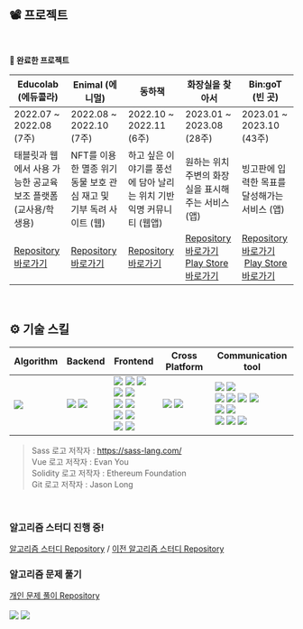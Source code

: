 ## 📽️ 프로젝트

<br>

**🏁 완료한 프로젝트**

| Educolab (에듀콜라)                                          | Enimal (에니멀)                                              | 동하책                                                       | 화장실을 찾아서                                              | Bin:goT (빈 곳)                                              |
| ------------------------------------------------------------ | ------------------------------------------------------------ | ------------------------------------------------------------ | ------------------------------------------------------------ | ------------------------------------------------------------ |
| 2022.07 ~ 2022.08 (7주)                                      | 2022.08 ~ 2022.10 (7주)                                      | 2022.10 ~ 2022.11 (6주)                                      | 2023.01 ~ 2023.08 (28주)                                     | 2023.01 ~ 2023.10 (43주)                                     |
| 태블릿과 웹에서 사용 가능한 공교육 보조 플랫폼 (교사용/학생용) | NFT를 이용한 멸종 위기 동물 보호 관심 재고 및 기부 독려 사이트 (웹) | 하고 싶은 이야기를 풍선에 담아 날리는 위치 기반 익명 커뮤니티 (웹앱) | 원하는 위치 주변의 화장실을 표시해주는 서비스 (앱)           | 빙고판에 입력한 목표를 달성해가는 서비스 (앱)                    |
| [Repository 바로가기](https://github.com/hitriee/EduColab)   | [Repository 바로가기](https://github.com/hitriee/Enimal)     | [Repository 바로가기](https://github.com/hitriee/fairytail)  | [Repository 바로가기](https://github.com/4ilet/Find_Toilet)  <br> [Play Store 바로가기](https://play.google.com/store/apps/details?id=com.find_toilet.map.android&hl=en-KR) | [Repository 바로가기](https://github.com/chaewool/Bin-goT) <br/> [Play Store 바로가기](https://play.google.com/store/apps/details?id=xyz.bingot.android&pcampaignid=web_share) |

<br>

## ⚙️ 기술 스킬

| Algorithm | Backend | Frontend | Cross Platform | Communication tool |
| --------- | ------- | -------- | -----------| ------------------ |
| <img src="https://img.shields.io/badge/Python-3776AB?style=for-the-badge&logo=Python&logoColor=white"/>  | <img src="https://img.shields.io/badge/DJango-092E20?style=for-the-badge&logo=DJango&logoColor=white"/> <img src="https://img.shields.io/badge/Node.js-339933?style=for-the-badge&logo=Node.js&logoColor=white"/>  | <img src="https://img.shields.io/badge/HTML5-E34F26?style=for-the-badge&logo=HTML5&logoColor=white"/> <img src="https://img.shields.io/badge/CSS3-1572B6?style=for-the-badge&logo=CSS3&logoColor=white"/> <img src="https://img.shields.io/badge/SCSS-CC6699?style=for-the-badge&logo=Sass&logoColor=white"/> <br> <img src="https://img.shields.io/badge/Javascript-F7DF1E?style=for-the-badge&logo=Javascript&logoColor=white"/> <img src="https://img.shields.io/badge/Vue.js-4FC08D?style=for-the-badge&logo=Vue.js&logoColor=white"/> <br> <img src="https://img.shields.io/badge/Web3.js-F16822?style=for-the-badge&logo=Web3.js&logoColor=white"/> <img src="https://img.shields.io/badge/Solidity-363636?style=for-the-badge&logo=Solidity&logoColor=white"/> <br> <img src="https://img.shields.io/badge/Typescript-3178C6?style=for-the-badge&logo=Typescript&logoColor=white"/> <img src="https://img.shields.io/badge/React-61DAFB?style=for-the-badge&logo=React&logoColor=white"/> <br> <img src="https://img.shields.io/badge/FCM (Firebase Cloud Messaging)-FFCA28?style=for-the-badge&logo=Firebase&logoColor=white"/> <img src="https://img.shields.io/badge/Three.js-000000?style=for-the-badge&logo=Three.js&logoColor=white"/> | <img src="https://img.shields.io/badge/Dart-0175C2?style=for-the-badge&logo=Dart&logoColor=white"/> <img src="https://img.shields.io/badge/Flutter-02569B?style=for-the-badge&logo=Flutter&logoColor=white"/> | <img src="https://img.shields.io/badge/Notion-000000?style=for-the-badge&logo=Notion&logoColor=white"/> <img src="https://img.shields.io/badge/Google Drive-4285F4?style=for-the-badge&logo=Google Drive&logoColor=white"/> <br> <img src="https://img.shields.io/badge/Git-F05032?style=for-the-badge&logo=Git&logoColor=white"/> <img src="https://img.shields.io/badge/GitHub-181717?style=for-the-badge&logo=GitHub&logoColor=white"/> <img src="https://img.shields.io/badge/GitLab-FC6D26?style=for-the-badge&logo=GitLab&logoColor=white"/> <img src="https://img.shields.io/badge/Jira Software-0052CC?style=for-the-badge&logo=Jira Software&logoColor=white"/> <br> <img src="https://img.shields.io/badge/Mattermost-0058CC?style=for-the-badge&logo=Mattermost&logoColor=white"/> <img src="https://img.shields.io/badge/Slack-4A154B?style=for-the-badge&logo=Slack&logoColor=white"/> <br> <img src="https://img.shields.io/badge/Discord-5865F2?style=for-the-badge&logo=Discord&logoColor=white"/> <img src="https://img.shields.io/badge/Zoom-2D8CFF?style=for-the-badge&logo=Zoom&logoColor=white"/> <img src="https://img.shields.io/badge/Google Meet-00897B?style=for-the-badge&logo=Google Meet&logoColor=white"/>|

> Sass 로고 저작자 : https://sass-lang.com/ <br>
> Vue 로고 저작자 : Evan You <br>
> Solidity 로고 저작자 : Ethereum Foundation <br>
> Git 로고 저작자 : Jason Long <br> 

<br>

### 알고리즘 스터디 진행 중!
[알고리즘 스터디 Repository](https://github.com/2023-ssafy-study/Problem-Solving) / [이전 알고리즘 스터디 Repository](https://github.com/yeolsim2hajo/Team_hard) <br>

### 알고리즘 문제 풀기
[개인 문제 풀이 Repository](https://github.com/hitriee/problem_solving) <br><br>
<img src="http://mazassumnida.wtf/api/v2/generate_badge?boj=pubhan35" /> <img src="http://mazandi.herokuapp.com/api?handle=pubhan35&theme=warm"/>  <br>

